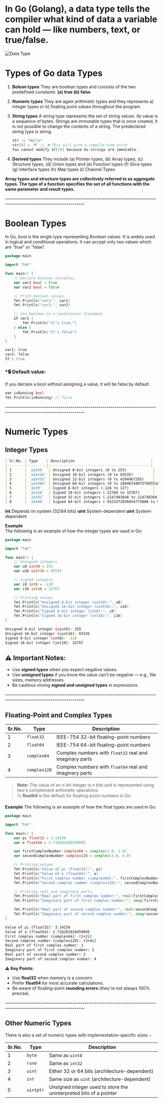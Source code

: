 # In Go (Golang), a data type tells the compiler what kind of data a variable can hold — like numbers, text, or true/false.

![Data Type](assets/datatype.png)

# Types of Go data Types
1. **Bolean types**
   They are boolean types and consists of the two predefined constants: **(a) true (b) false**

2. **Numeric types**
   They are again arithmetic types and they represents a) integer types or b) floating point values throughout the program.

3. **String types**
   A string type represents the set of string values. Its value is a sequence of bytes. Strings are immutable types that is once created, it is not possible to change the contents of a string. The predeclared string type is string.
   ```go
   str := "Hello"
   str[0] = 'M' // ❌ This will give a compile-time error
   You cannot modify str[0] because Go strings are immutable.
   ```

4. **Derived types**
   They include (a) Pointer types, (b) Array types, (c) Structure types, (d) Union types and (e) Function types (f) Slice types (g) Interface types (h) Map types (i) Channel Types

**Array types and structure types are collectively referred to as aggregate types. The type of a function specifies the set of all functions with the same parameter and result types.**

**--------------------------------------------------------------------------------------------------------------------**

# Boolean Types
In Go, bool is the single type representing Boolean values. It is widely used in logical and conditional operations. It can accept only two values which are "true" or "false".
```go
package main

import "fmt"

func main() {
    // Declare boolean variables
    var var1 bool = true
    var var2 bool = false

    // Print boolean values
    fmt.Println("var1:", var1)
    fmt.Println("var2:", var2)

    // Use boolean in a conditional statement
    if var1 {
        fmt.Println("It's true.")
    } else {
        fmt.Println("It's false")
    }
}
```
```bash
var1: true
var2: false
It's true.
```
### ***🔒 Default value:**
If you declare a bool without assigning a value, it will be false by default.

```go
var isRunning bool
fmt.Println(isRunning) // false
```

**--------------------------------------------------------------------------------------------------------------------**

# Numeric Types
## Integer Types
```md
| Sr.No. | Type    | Description                                   |
|--------|---------|-----------------------------------------------|
| 1      | `uint8`  | Unsigned 8-bit integers (0 to 255)            |
| 2      | `uint16` | Unsigned 16-bit integers (0 to 65535)         |
| 3      | `uint32` | Unsigned 32-bit integers (0 to 4294967295)    |
| 4      | `uint64` | Unsigned 64-bit integers (0 to 18446744073709551615) |
| 5      | `int8`   | Signed 8-bit integers (-128 to 127)           |
| 6      | `int16`  | Signed 16-bit integers (-32768 to 32767)      |
| 7      | `int32`  | Signed 32-bit integers (-2147483648 to 2147483647) |
| 8      | `int64`  | Signed 64-bit integers (-9223372036854775808 to 9223372036854775807) |
```
**int**	Depends on system (32/64 bits)
**uint**	System-dependent
**uint**	System-dependent

**Example**<br>
The following is an example of how the integer types are used in Go:
```go
package main

import "fmt"

func main() {
    // Unsigned integers
    var u8 uint8 = 255
    var u16 uint16 = 65535

    // Signed integers
    var i8 int8 = -128
    var i16 int16 = 32767

    // Printing values
    fmt.Println("Unsigned 8-bit integer (uint8):", u8)
    fmt.Println("Unsigned 16-bit integer (uint16):", u16)
    fmt.Println("Signed 8-bit integer (int8):", i8)
    fmt.Println("Signed 16-bit integer (int16):", i16)
}
```
```bash
Unsigned 8-bit integer (uint8): 255
Unsigned 16-bit integer (uint16): 65535
Signed 8-bit integer (int8): -128
Signed 16-bit integer (int16): 32767
```
## ⚠️ Important Notes:
- Use **signed types** when you expect negative values.
- Use **unsigned types** if you know the value can't be negative — e.g., file sizes, memory addresses.
- Be cautious mixing **signed and unsigned types** in expressions.

**--------------------------------------------------------------------------------------------------------------------**

## Floating-Point and Complex Types

| Sr.No. | Type        | Description                                                  |
|--------|-------------|--------------------------------------------------------------|
| 1      | `float32`    | IEEE-754 32-bit floating-point numbers                       |
| 2      | `float64`    | IEEE-754 64-bit floating-point numbers                       |
| 3      | `complex64`  | Complex numbers with `float32` real and imaginary parts      |
| 4      | `complex128` | Complex numbers with `float64` real and imaginary parts      |

> **Note:** The value of an *n*-bit integer is *n* bits and is represented using two's complement arithmetic operations.<br>
> 🔍 **float64** is the default for floating-point numbers in Go.

**Example**
The following is an example of how the float types are used in Go:
```go
package main

import "fmt"

func main() {
    var pi float32 = 3.14159
    var e float64 = 2.718281828459045

    var firstComplexNumber complex64 = complex(1.0, 2.0)
    var secondComplexNumber complex128 = complex(3.0, 4.0)

    // Printing values
    fmt.Println("Value of pi (float32):", pi)
    fmt.Println("Value of e (float64):", e)
    fmt.Println("First complex number (complex64):", firstComplexNumber)
    fmt.Println("Second complex number (complex128):", secondComplexNumber)

    // Printing real and imaginary parts
    fmt.Println("Real part of first complex number:", real(firstComplexNumber))
    fmt.Println("Imaginary part of first complex number:", imag(firstComplexNumber))

    fmt.Println("Real part of second complex number:", real(secondComplexNumber))
    fmt.Println("Imaginary part of second complex number:", imag(secondComplexNumber))
}
```
```bash
Value of pi (float32): 3.14159
Value of e (float64): 2.718281828459045
First complex number (complex64): (1+2i)
Second complex number (complex128): (3+4i)
Real part of first complex number: 1
Imaginary part of first complex number: 2
Real part of second complex number: 3
Imaginary part of second complex number: 4
```
**⚠️ Key Points:**
- Use **float32** when memory is a concern.
- Prefer **float64** for most accurate calculations.
- Be aware of floating-point **rounding errors** (they're not always 100% precise).

**--------------------------------------------------------------------------------------------------------------------**
## Other Numeric Types
There is also a set of numeric types with implementation-specific sizes −

| Sr.No. | Type     | Description                                                  |
|--------|----------|--------------------------------------------------------------|
| 1      | `byte`    | Same as `uint8`                                              |
| 2      | `rune`    | Same as `int32`                                              |
| 3      | `uint`    | Either 32 or 64 bits (architecture-dependent)                |
| 4      | `int`     | Same size as `uint` (architecture-dependent)                 |
| 5      | `uintptr` | Unsigned integer used to store the uninterpreted bits of a pointer |
